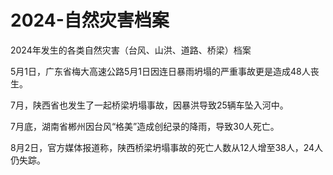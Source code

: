 # 2024-自然灾害档案

2024年发生的各类自然灾害（台风、山洪、道路、桥梁）档案


5月1日，广东省梅大高速公路5月1日因连日暴雨坍塌的严重事故更是造成48人丧生。

7月，陕西省也发生了一起桥梁坍塌事故，因暴洪导致25辆车坠入河中。

7月底，湖南省郴州因台风“格美”造成创纪录的降雨，导致30人死亡。

8月2日，官方媒体报道称，陕西桥梁坍塌事故的死亡人数从12人增至38人，24人仍失踪。
